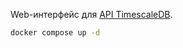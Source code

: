 Web-интерфейс для [API TimescaleDB](https://docs.timescale.com/api/latest/). 



```sh
docker compose up -d
```